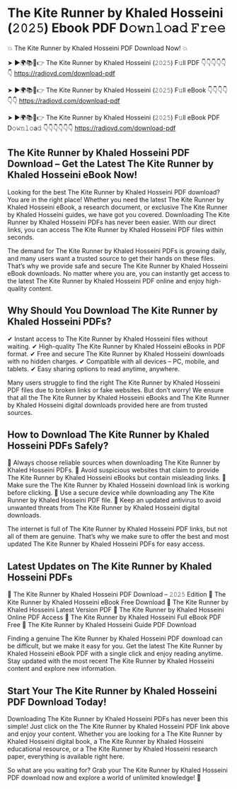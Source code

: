# The Kite Runner by Khaled Hosseini (𝟸𝟶𝟸𝟻) Ebook PDF D𝚘𝚠𝚗𝚕𝚘a𝚍 𝙵𝚛𝚎𝚎

💥 The Kite Runner by Khaled Hosseini PDF Download Now! 💥

➤ ►🌍📚📱👉 The Kite Runner by Khaled Hosseini (𝟸𝟶𝟸𝟻) F𝚞ll PDF 👇👇👇👇👇👇
https://radiovd.com/download-pdf

➤ ►🌍📚📱👉 The Kite Runner by Khaled Hosseini (𝟸𝟶𝟸𝟻) F𝚞ll eBook 👇👇👇👇👇👇
https://radiovd.com/download-pdf

➤ ►🌍📚📱👉 The Kite Runner by Khaled Hosseini (𝟸𝟶𝟸𝟻) F𝚞ll eBook PDF D𝚘𝚠𝚗𝚕𝚘a𝚍 👇👇👇👇👇👇
https://radiovd.com/download-pdf

## The Kite Runner by Khaled Hosseini PDF Download – Get the Latest The Kite Runner by Khaled Hosseini eBook Now!

Looking for the best The Kite Runner by Khaled Hosseini PDF download? You are in the right place! Whether you need the latest The Kite Runner by Khaled Hosseini eBook, a research document, or exclusive The Kite Runner by Khaled Hosseini guides, we have got you covered. Downloading The Kite Runner by Khaled Hosseini PDFs has never been easier. With our direct links, you can access The Kite Runner by Khaled Hosseini PDF files within seconds.

The demand for The Kite Runner by Khaled Hosseini PDFs is growing daily, and many users want a trusted source to get their hands on these files. That’s why we provide safe and secure The Kite Runner by Khaled Hosseini eBook downloads. No matter where you are, you can instantly get access to the latest The Kite Runner by Khaled Hosseini PDF online and enjoy high-quality content.

## Why Should You Download The Kite Runner by Khaled Hosseini PDFs?

✔ Instant access to The Kite Runner by Khaled Hosseini files without waiting.
✔ High-quality The Kite Runner by Khaled Hosseini eBooks in PDF format.
✔ Free and secure The Kite Runner by Khaled Hosseini downloads with no hidden charges.
✔ Compatible with all devices – PC, mobile, and tablets.
✔ Easy sharing options to read anytime, anywhere.

Many users struggle to find the right The Kite Runner by Khaled Hosseini PDF files due to broken links or fake websites. But don’t worry! We ensure that all the The Kite Runner by Khaled Hosseini eBooks and The Kite Runner by Khaled Hosseini digital downloads provided here are from trusted sources.

## How to Download The Kite Runner by Khaled Hosseini PDFs Safely?

📌 Always choose reliable sources when downloading The Kite Runner by Khaled Hosseini PDFs.
📌 Avoid suspicious websites that claim to provide The Kite Runner by Khaled Hosseini eBooks but contain misleading links.
📌 Make sure the The Kite Runner by Khaled Hosseini download link is working before clicking.
📌 Use a secure device while downloading any The Kite Runner by Khaled Hosseini PDF file.
📌 Keep an updated antivirus to avoid unwanted threats from The Kite Runner by Khaled Hosseini digital downloads.

The internet is full of The Kite Runner by Khaled Hosseini PDF links, but not all of them are genuine. That’s why we make sure to offer the best and most updated The Kite Runner by Khaled Hosseini PDFs for easy access.

## Latest Updates on The Kite Runner by Khaled Hosseini PDFs

🔹 The Kite Runner by Khaled Hosseini PDF Download – 𝟸𝟶𝟸𝟻 Edition
🔹 The Kite Runner by Khaled Hosseini eBook Free Download
🔹 The Kite Runner by Khaled Hosseini Latest Version PDF
🔹 The Kite Runner by Khaled Hosseini Online PDF Access
🔹 The Kite Runner by Khaled Hosseini Full eBook PDF Free
🔹 The Kite Runner by Khaled Hosseini Guide PDF Download

Finding a genuine The Kite Runner by Khaled Hosseini PDF download can be difficult, but we make it easy for you. Get the latest The Kite Runner by Khaled Hosseini eBook PDF with a single click and enjoy reading anytime. Stay updated with the most recent The Kite Runner by Khaled Hosseini content and explore new information.

## Start Your The Kite Runner by Khaled Hosseini PDF Download Today!

Downloading The Kite Runner by Khaled Hosseini PDFs has never been this simple! Just click on the The Kite Runner by Khaled Hosseini PDF link above and enjoy your content. Whether you are looking for a The Kite Runner by Khaled Hosseini digital book, a The Kite Runner by Khaled Hosseini educational resource, or a The Kite Runner by Khaled Hosseini research paper, everything is available right here.

So what are you waiting for? Grab your The Kite Runner by Khaled Hosseini PDF download now and explore a world of unlimited knowledge! 🚀